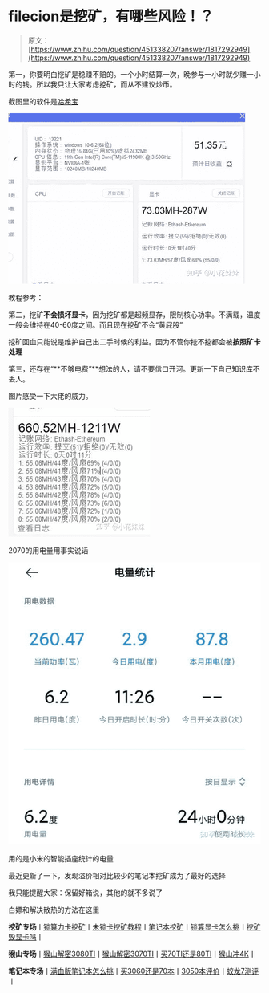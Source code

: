 <!--yml
category: 挖矿
date: 2022-06-26 00:00:00
-->

# filecion是挖矿，有哪些风险！？

> 原文：[https://www.zhihu.com/question/451338207/answer/1817292949](https://www.zhihu.com/question/451338207/answer/1817292949)

 第一，你要明白挖矿是稳赚不赔的。一个小时结算一次，晚参与一小时就少赚一小时的钱。所以我只让大家考虑挖矿，而从不建议炒币。

截图里的软件是[哈希宝](https://link.zhihu.com/?target=http%3A//app.behash.com/reg/invite/O14BJF6q)

![](img/82f7e668557c00d0bfb1f974a7b73326.png)

教程参考：

[](https://zhuanlan.zhihu.com/p/355955385)

第二，挖矿**不会损坏显卡**，因为挖矿都是超频显存，限制核心功率。不满载，温度一般会维持在40-60度之间。而且现在挖矿不会“黄屁股”

挖矿回血只能说是维护自己出二手时候的利益。因为不管你挖不挖都会被**按照矿卡处理**

第三，还存在“**不够电费”**想法的人，请不要信口开河。更新一下自己知识库不丢人。

图片感受一下大佬的威力。

![](img/3f3ec0d0459910b376377cdefe7d36e2.png)

2070的用电量用事实说话

![](img/01018066f078cd2e0a8512f899eac24d.png)

用的是小米的智能插座统计的电量

最近更新了一下，发现溢价相对比较少的笔记本挖矿成为了最好的选择

我只能提醒大家：保留好箱说，其他的就不多说了

白嫖和解决散热的方法在这里

[](https://zhuanlan.zhihu.com/p/360451565)

**挖矿专场**丨[锁算力卡挖矿](https://zhuanlan.zhihu.com/p/399409039)丨[未锁卡挖矿教程](https://zhuanlan.zhihu.com/p/355955385)丨[笔记本挖矿](https://zhuanlan.zhihu.com/p/360451565)丨[锁算显卡怎么挑](https://zhuanlan.zhihu.com/p/374342633)丨[挖矿毁显卡吗](https://zhuanlan.zhihu.com/p/358944242)丨

**猴山专场**丨[猴山解密3080TI](https://zhuanlan.zhihu.com/p/379179943)丨[猴山解密3070TI](https://zhuanlan.zhihu.com/p/379428935)丨[买70TI还是80TI](https://zhuanlan.zhihu.com/p/379846007)丨[猴山冲4K](https://zhuanlan.zhihu.com/p/380129626)丨

**笔记本专场**丨[满血版笔记本怎么挑](https://zhuanlan.zhihu.com/p/374748213)丨[买3060还是70本](https://www.zhihu.com/question/447817962/answer/1909204347)丨[3050本评价](https://www.zhihu.com/question/462045112/answer/1913547325)丨[蛟龙7测评](https://zhuanlan.zhihu.com/p/369226521)丨